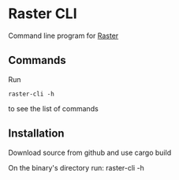 # Raster CLI

Command line program for [Raster](https://github.com/kosinix/raster)

## Commands

Run 

    raster-cli -h 

to see the list of commands


## Installation

Download source from github and use cargo build

On the binary's directory run: raster-cli -h

